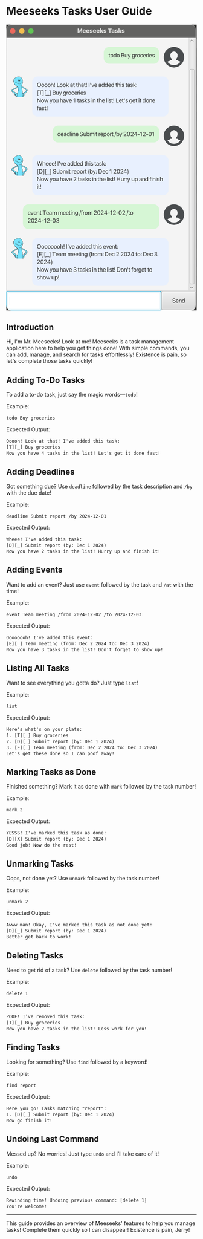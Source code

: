 # Meeseeks Tasks User Guide

![Demo Image](Demo.png)

## Introduction
Hi, I'm Mr. Meeseeks! Look at me! Meeseeks is a task management application here to help you get things done! With simple commands, you can add, manage, and search for tasks effortlessly! Existence is pain, so let's complete those tasks quickly!

## Adding To-Do Tasks
To add a to-do task, just say the magic words—`todo`!

Example:
```
todo Buy groceries
```

Expected Output:
```
Ooooh! Look at that! I've added this task:
[T][_] Buy groceries
Now you have 4 tasks in the list! Let's get it done fast!
```

## Adding Deadlines
Got something due? Use `deadline` followed by the task description and `/by` with the due date!

Example:
```
deadline Submit report /by 2024-12-01
```

Expected Output:
```
Wheee! I've added this task:
[D][_] Submit report (by: Dec 1 2024)
Now you have 2 tasks in the list! Hurry up and finish it!
```

## Adding Events
Want to add an event? Just use `event` followed by the task and `/at` with the time!

Example:
```
event Team meeting /from 2024-12-02 /to 2024-12-03
```

Expected Output:
```
Oooooooh! I've added this event:
[E][_] Team meeting (from: Dec 2 2024 to: Dec 3 2024)
Now you have 3 tasks in the list! Don't forget to show up!
```

## Listing All Tasks
Want to see everything you gotta do? Just type `list`!

Example:
```
list
```

Expected Output:
```
Here's what's on your plate:
1. [T][_] Buy groceries
2. [D][_] Submit report (by: Dec 1 2024)
3. [E][_] Team meeting (from: Dec 2 2024 to: Dec 3 2024)
Let's get these done so I can poof away!
```

## Marking Tasks as Done
Finished something? Mark it as done with `mark` followed by the task number!

Example:
```
mark 2
```

Expected Output:
```
YESSS! I've marked this task as done:
[D][X] Submit report (by: Dec 1 2024)
Good job! Now do the rest!
```

## Unmarking Tasks
Oops, not done yet? Use `unmark` followed by the task number!

Example:
```
unmark 2
```

Expected Output:
```
Awww man! Okay, I've marked this task as not done yet:
[D][_] Submit report (by: Dec 1 2024)
Better get back to work!
```

## Deleting Tasks
Need to get rid of a task? Use `delete` followed by the task number!

Example:
```
delete 1
```

Expected Output:
```
POOF! I’ve removed this task:
[T][_] Buy groceries
Now you have 2 tasks in the list! Less work for you!
```

## Finding Tasks
Looking for something? Use `find` followed by a keyword!

Example:
```
find report
```

Expected Output:
```
Here you go! Tasks matching "report":
1. [D][_] Submit report (by: Dec 1 2024)
Now go finish it!
```

## Undoing Last Command
Messed up? No worries! Just type `undo` and I’ll take care of it!

Example:
```
undo
```

Expected Output:
```
Rewinding time! Undoing previous command: [delete 1]
You're welcome!
```

---
This guide provides an overview of Meeseeks' features to help you manage tasks! Complete them quickly so I can disappear! Existence is pain, Jerry!

